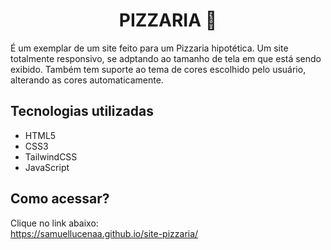 <h1 align="center" style="font-weight: bold;">PIZZARIA 🍕</h2>

<p>É um exemplar de um site feito para um Pizzaria hipotética. Um site totalmente responsivo, se adptando ao tamanho de tela em que está sendo exibido. Também tem suporte ao tema de cores escolhido pelo usuário, alterando as cores automaticamente.</p>

<h2>Tecnologias utilizadas</h2>

- HTML5
- CSS3
- TailwindCSS
- JavaScript

<h2>Como acessar?</h2>

Clique no link abaixo: </br>
<a href="https://samuellucenaa.github.io/site-pizzaria/">https://samuellucenaa.github.io/site-pizzaria/</a>
